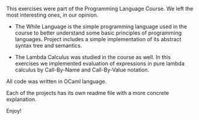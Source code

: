 This exercises were part of the Programming Language Course. We left the most interesting ones, in our opinion.

- The While Language is the simple programming language used in the course to better understand some basic principles of programming languages. Project includes a simple implementation of its abstract syntax tree and semantics.

- The Lambda Calculus was studied in the course as well. In this exercises we implemented evaluation of expressions in pure lambda calculus by Call-By-Name and Call-By-Value notation.

All code was written in OCaml language.

Each of the projects has its own readme file with a more concrete explanation.

Enjoy!
